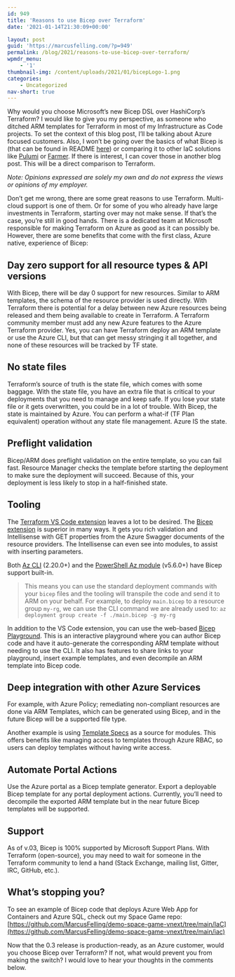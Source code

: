 ```yaml
---
id: 949
title: 'Reasons to use Bicep over Terraform'
date: '2021-01-14T21:30:09+00:00'

layout: post
guid: 'https://marcusfelling.com/?p=949'
permalink: /blog/2021/reasons-to-use-bicep-over-terraform/
wpmdr_menu:
    - '1'
thumbnail-img: /content/uploads/2021/01/bicepLogo-1.png
categories:
    - Uncategorized
nav-short: true
---
```



Why would you choose Microsoft’s new Bicep DSL over HashiCorp’s Terraform? I would like to give you my perspective, as someone who ditched ARM templates for Terraform in most of my Infrastructure as Code projects. To set the context of this blog post, I’ll be talking about Azure focused customers. Also, I won’t be going over the basics of what Bicep is (that can be found in README [here](https://github.com/Azure/bicep)) or comparing it to other IaC solutions like [Pulumi](https://www.pulumi.com/) or [Farmer](https://compositionalit.github.io/farmer/). If there is interest, I can cover those in another blog post. This will be a direct comparison to Terraform.  

*Note: Opinions expressed are solely my own and do not express the views or opinions of my employer.*

Don’t get me wrong, there are some great reasons to use Terraform. Multi-cloud support is one of them. Or for some of you who already have large investments in Terraform, starting over may not make sense. If that’s the case, you’re still in good hands. There is a dedicated team at Microsoft responsible for making Terraform on Azure as good as it can possibly be. However, there are some benefits that come with the first class, Azure native, experience of Bicep:

## Day zero support for all resource types &amp; API versions

With Bicep, there will be day 0 support for new resources. Similar to ARM templates, the schema of the resource provider is used directly. With Terraform there is potential for a delay between new Azure resources being released and them being available to create in Terraform. A Terraform community member must add any new Azure features to the Azure Terraform provider. Yes, you can have Terraform deploy an ARM template or use the Azure CLI, but that can get messy stringing it all together, and none of these resources will be tracked by TF state.

## No state files

Terraform’s source of truth is the state file, which comes with some baggage. With the state file, you have an extra file that is critical to your deployments that you need to manage and keep safe. If you lose your state file or it gets overwritten, you could be in a lot of trouble. With Bicep, the state is maintained by Azure. You can perform a what-if (TF Plan equivalent) operation without any state file management. Azure IS the state.

## Preflight validation

Bicep/ARM does preflight validation on the entire template, so you can fail fast. Resource Manager checks the template before starting the deployment to make sure the deployment will succeed. Because of this, your deployment is less likely to stop in a half-finished state.

## Tooling

The [Terraform VS Code extension](https://marketplace.visualstudio.com/items?itemName=HashiCorp.terraform&ssr=false#overview) leaves a lot to be desired. The [Bicep extension](https://marketplace.visualstudio.com/items?itemName=ms-azuretools.vscode-bicep) is superior in many ways. It gets you rich validation and Intellisense with GET properties from the Azure Swagger documents of the resource providers. The Intellisense can even see into modules, to assist with inserting parameters.   
  
Both [Az CLI](https://docs.microsoft.com/cli/azure/install-azure-cli) (2.20.0+) and the [PowerShell Az module](https://docs.microsoft.com/en-us/powershell/azure/install-az-ps?view=azps-5.5.0) (v5.6.0+) have Bicep support built-in.

> This means you can use the standard deployment commands with your `bicep` files and the tooling will transpile the code and send it to ARM on your behalf. For example, to deploy `main.bicep` to a resource group `my-rg`, we can use the CLI command we are already used to: `az deployment group create -f ./main.bicep -g my-rg`

In addition to the VS Code extension, you can use the web-based [Bicep Playground](https://aka.ms/bicepdemo). This is an interactive playground where you can author Bicep code and have it auto-generate the corresponding ARM template without needing to use the CLI. It also has features to share links to your playground, insert example templates, and even decompile an ARM template into Bicep code.

## Deep integration with other Azure Services

For example, with Azure Policy; remediating non-compliant resources are done via ARM Templates, which can be generated using Bicep, and in the future Bicep will be a supported file type.

Another example is using [Template Specs](https://docs.microsoft.com/en-us/azure/azure-resource-manager/templates/template-specs) as a source for modules. This offers benefits like managing access to templates through Azure RBAC, so users can deploy templates without having write access.

## Automate Portal Actions

Use the Azure portal as a Bicep template generator. Export a deployable Bicep template for any portal deployment actions. Currently, you’ll need to decompile the exported ARM template but in the near future Bicep templates will be supported.

## Support

As of v.03, Bicep is 100% supported by Microsoft Support Plans. With Terraform (open-source), you may need to wait for someone in the Terraform community to lend a hand (Stack Exchange, mailing list, Gitter, IRC, GitHub, etc.).

## What’s stopping you?

To see an example of Bicep code that deploys Azure Web App for Containers and Azure SQL, check out my Space Game repo: [https://github.com/MarcusFelling/demo-space-game-vnext/tree/main/IaC](https://github.com/MarcusFelling/demo-space-game-vnext/tree/main/iac)

Now that the 0.3 release is production-ready, as an Azure customer, would you choose Bicep over Terraform? If not, what would prevent you from making the switch? I would love to hear your thoughts in the comments below.